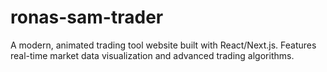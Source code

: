 # ronas-sam-trader
A modern, animated trading tool website built with React/Next.js. Features real-time market data visualization and advanced trading algorithms.
